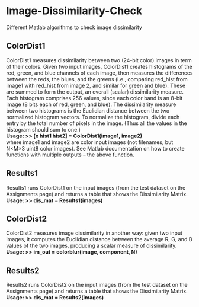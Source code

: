 # Image-Dissimilarity-Check
Different Matlab algorithms to check image dissimilarity

## ColorDist1
ColorDist1 measures dissimilarity between two (24-bit color) images in term of their colors. Given two input images, ColorDist1 creates histograms of the red, green, and blue channels of each image, then measures the differences between the reds, the blues, and the greens (i.e., comparing red_hist from image1 with red_hist from image 2, and similar for green and blue). These are summed to form the output, an overall (scalar) dissimilarity measure.  Each histogram comprises 256 values, since each color band is an 8-bit image (8 bits each of red, green, and blue). The dissimilarity measure between two histograms is the Euclidian distance between the two normalized histogram vectors. To normalize the histogram, divide each entry by the total number of pixels in the image. (Thus all the values in the histogram should sum to one.)      
**Usage: >> [x hist1 hist2] = ColorDist1(image1, image2)**     
where image1 and image2 are color input images (not filenames, but N×M×3 uint8 color images). See Matlab documentation on how to create functions with multiple outputs – the above function.    

## Results1
Results1 runs ColorDist1 on the input images (from the test dataset on the Assignments page) and returns a table that shows the Dissimilarity Matrix.     
**Usage: >> dis_mat = Results1(images)**        

## ColorDist2
ColorDist2 measures image dissimilarity in another way: given two input images, it computes the Euclidian distance between the average R, G, and B values of the two images, producing a scalar measure of dissimilarity.       
**Usage: >> im_out = colorblur(image, component, N)**

## Results2
Results2 runs ColorDist2 on the input images (from the test dataset on the Assignments page) and returns a table that shows the Dissimilarity Matrix.     
**Usage: >> dis_mat = Results2(images)**   
